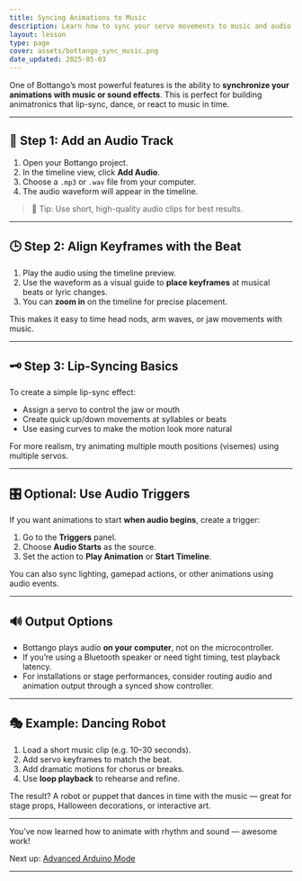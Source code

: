 ```yaml
---
title: Syncing Animations to Music
description: Learn how to sync your servo movements to music and audio tracks in Bottango.
layout: lesson
type: page
cover: assets/bottango_sync_music.png
date_updated: 2025-05-03
---
```


One of Bottango’s most powerful features is the ability to **synchronize your animations with music or sound effects**. This is perfect for building animatronics that lip-sync, dance, or react to music in time.

---

## 🎵 Step 1: Add an Audio Track

1. Open your Bottango project.
2. In the timeline view, click **Add Audio**.
3. Choose a `.mp3` or `.wav` file from your computer.
4. The audio waveform will appear in the timeline.

> 📝 Tip: Use short, high-quality audio clips for best results.

---

## 🕒 Step 2: Align Keyframes with the Beat

1. Play the audio using the timeline preview.
2. Use the waveform as a visual guide to **place keyframes** at musical beats or lyric changes.
3. You can **zoom in** on the timeline for precise placement.

This makes it easy to time head nods, arm waves, or jaw movements with music.

---

## 🗝️ Step 3: Lip-Syncing Basics

To create a simple lip-sync effect:

- Assign a servo to control the jaw or mouth
- Create quick up/down movements at syllables or beats
- Use easing curves to make the motion look more natural

For more realism, try animating multiple mouth positions (visemes) using multiple servos.

---

## 🎛️ Optional: Use Audio Triggers

If you want animations to start **when audio begins**, create a trigger:

1. Go to the **Triggers** panel.
2. Choose **Audio Starts** as the source.
3. Set the action to **Play Animation** or **Start Timeline**.

You can also sync lighting, gamepad actions, or other animations using audio events.

---

## 🔊 Output Options

- Bottango plays audio **on your computer**, not on the microcontroller.
- If you’re using a Bluetooth speaker or need tight timing, test playback latency.
- For installations or stage performances, consider routing audio and animation output through a synced show controller.

---

## 🎭 Example: Dancing Robot

1. Load a short music clip (e.g. 10–30 seconds).
2. Add servo keyframes to match the beat.
3. Add dramatic motions for chorus or breaks.
4. Use **loop playback** to rehearse and refine.

The result? A robot or puppet that dances in time with the music — great for stage props, Halloween decorations, or interactive art.

---

You’ve now learned how to animate with rhythm and sound — awesome work!

Next up: [Advanced Arduino Mode](09_arduino_mode.md)

---
